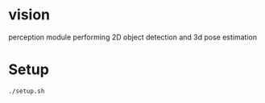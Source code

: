 # vision

perception module performing 2D object detection and 3d pose estimation

# Setup

```bash
./setup.sh
```

